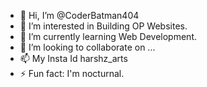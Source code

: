 - 👋 Hi, I’m @CoderBatman404
- 👀 I’m interested in Building OP Websites.
- 🌱 I’m currently learning Web Development.
- 💞️ I’m looking to collaborate on ...
- 📫 My Insta Id harshz_arts
- ⚡ Fun fact: I'm nocturnal.

<!---
CoderBatman404/CoderBatman404 is a ✨ special ✨ repository because its `README.md` (this file) appears on your GitHub profile.
You can click the Preview link to take a look at your changes.
--->
